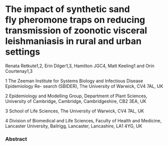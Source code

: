 # The impact of synthetic sand fly pheromone traps on reducing transmission of zoonotic visceral leishmaniasis in rural and urban settings
Renata Retkute1,2, Erin Dilger1,3, Hamilton JGC4, Matt Keeling1 and Orin Courtenay1,3

1 The Zeeman Institute for Systems Biology and Infectious Disease Epidemiology Re- search (SBIDER), The University of Warwick, CV4 7AL, UK 

2 Epidemiology and Modelling Group, Department of Plant Sciences, University of Cambridge, Cambridge, Cambridgeshire, CB2 3EA, UK

3 School of Life Sciences, The University of Warwick, CV4 7AL, UK

4 Division of Biomedical and Life Sciences, Faculty of Health and Medicine, Lancaster University, Bailrigg, Lancaster, Lancashire, LA1 4YG, UK

### Abstract
